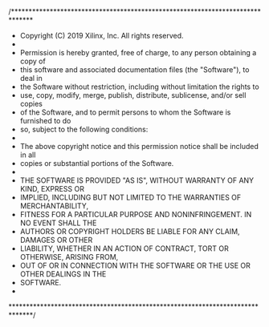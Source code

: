 /******************************************************************************
* Copyright (C) 2019 Xilinx, Inc.  All rights reserved.
*
* Permission is hereby granted, free of charge, to any person obtaining a copy of
* this software and associated documentation files (the "Software"), to deal in
* the Software without restriction, including without limitation the rights to
* use, copy, modify, merge, publish, distribute, sublicense, and/or sell copies
* of the Software, and to permit persons to whom the Software is furnished to do
* so, subject to the following conditions:
*
* The above copyright notice and this permission notice shall be included in all
* copies or substantial portions of the Software.
*
* THE SOFTWARE IS PROVIDED "AS IS", WITHOUT WARRANTY OF ANY KIND, EXPRESS OR
* IMPLIED, INCLUDING BUT NOT LIMITED TO THE WARRANTIES OF MERCHANTABILITY,
* FITNESS FOR A PARTICULAR PURPOSE AND NONINFRINGEMENT. IN NO EVENT SHALL THE
* AUTHORS OR COPYRIGHT HOLDERS  BE LIABLE FOR ANY CLAIM, DAMAGES OR OTHER
* LIABILITY, WHETHER IN AN ACTION OF CONTRACT, TORT OR OTHERWISE, ARISING FROM,
* OUT OF OR IN CONNECTION WITH THE SOFTWARE OR THE USE OR OTHER DEALINGS IN THE
* SOFTWARE.
*
******************************************************************************/

